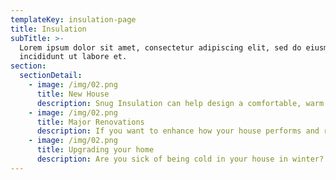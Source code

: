```yaml
---
templateKey: insulation-page
title: Insulation
subTitle: >-
  Lorem ipsum dolor sit amet, consectetur adipiscing elit, sed do eiusmod tempor
  incididunt ut labore et.
section:
  sectionDetail:
    - image: /img/02.png
      title: New House
      description: Snug Insulation can help design a comfortable, warm and healthy home that will meet your goals and lifestyle expectations all year round. The choice of building materials & systems at time of construction is crucial - Choose wisley and big energy savings can be locked in for the lifetime of the property, saving thousands of dollars and creating a healthy environment for all of the occupants.
    - image: /img/02.png
      title: Major Renovations
      description: If you want to enhance how your house performs and reduce your power bill, please think about Snug Insulation. We can help you to achieve your goals when building your dream home. Certain crucial energy saving improvements such as Wall insulation can only be done cost effectively during renovations so dont miss this opportunity.
    - image: /img/02.png
      title: Upgrading your home
      description: Are you sick of being cold in your house in winter? Are you feeling too hot in summer? Does your energy bill disturb you? Talk to Snug Insulation about to the right Product options to upgrade your house and make it comfortable and economical to run.
---
```


